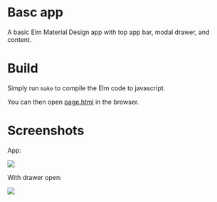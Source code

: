 # Basc app

A basic Elm Material Design app with top app bar, modal drawer, and content.

# Build

Simply run `make` to compile the Elm code to javascript.

You can then open [page.html](page.html) in the browser.

# Screenshots

App:

<img src="https://raw.githubusercontent.com/berenddeboer/elm-mdc/basic-app-example/examples/basic-app/screenshot1.png" />

With drawer open:

<img src="https://raw.githubusercontent.com/berenddeboer/elm-mdc/basic-app-example/examples/basic-app/screenshot2.png" />
